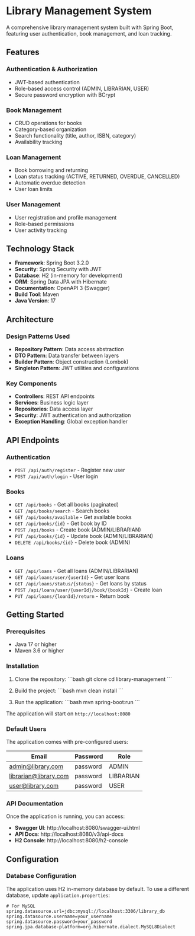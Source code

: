 # Library Management System

A comprehensive library management system built with Spring Boot, featuring user authentication, book management, and loan tracking.

## Features

### Authentication & Authorization
- JWT-based authentication
- Role-based access control (ADMIN, LIBRARIAN, USER)
- Secure password encryption with BCrypt

### Book Management
- CRUD operations for books
- Category-based organization
- Search functionality (title, author, ISBN, category)
- Availability tracking

### Loan Management
- Book borrowing and returning
- Loan status tracking (ACTIVE, RETURNED, OVERDUE, CANCELLED)
- Automatic overdue detection
- User loan limits

### User Management
- User registration and profile management
- Role-based permissions
- User activity tracking

## Technology Stack

- **Framework**: Spring Boot 3.2.0
- **Security**: Spring Security with JWT
- **Database**: H2 (in-memory for development)
- **ORM**: Spring Data JPA with Hibernate
- **Documentation**: OpenAPI 3 (Swagger)
- **Build Tool**: Maven
- **Java Version**: 17

## Architecture

### Design Patterns Used
- **Repository Pattern**: Data access abstraction
- **DTO Pattern**: Data transfer between layers
- **Builder Pattern**: Object construction (Lombok)
- **Singleton Pattern**: JWT utilities and configurations

### Key Components
- **Controllers**: REST API endpoints
- **Services**: Business logic layer
- **Repositories**: Data access layer
- **Security**: JWT authentication and authorization
- **Exception Handling**: Global exception handler

## API Endpoints

### Authentication
- `POST /api/auth/register` - Register new user
- `POST /api/auth/login` - User login

### Books
- `GET /api/books` - Get all books (paginated)
- `GET /api/books/search` - Search books
- `GET /api/books/available` - Get available books
- `GET /api/books/{id}` - Get book by ID
- `POST /api/books` - Create book (ADMIN/LIBRARIAN)
- `PUT /api/books/{id}` - Update book (ADMIN/LIBRARIAN)
- `DELETE /api/books/{id}` - Delete book (ADMIN)

### Loans
- `GET /api/loans` - Get all loans (ADMIN/LIBRARIAN)
- `GET /api/loans/user/{userId}` - Get user loans
- `GET /api/loans/status/{status}` - Get loans by status
- `POST /api/loans/user/{userId}/book/{bookId}` - Create loan
- `PUT /api/loans/{loanId}/return` - Return book

## Getting Started

### Prerequisites
- Java 17 or higher
- Maven 3.6 or higher

### Installation

1. Clone the repository:
\`\`\`bash
git clone <repository-url>
cd library-management
\`\`\`

2. Build the project:
\`\`\`bash
mvn clean install
\`\`\`

3. Run the application:
\`\`\`bash
mvn spring-boot:run
\`\`\`

The application will start on `http://localhost:8080`

### Default Users

The application comes with pre-configured users:

| Email | Password | Role |
|-------|----------|------|
| admin@library.com | password | ADMIN |
| librarian@library.com | password | LIBRARIAN |
| user@library.com | password | USER |

### API Documentation

Once the application is running, you can access:
- **Swagger UI**: http://localhost:8080/swagger-ui.html
- **API Docs**: http://localhost:8080/v3/api-docs
- **H2 Console**: http://localhost:8080/h2-console

## Configuration

### Database Configuration
The application uses H2 in-memory database by default. To use a different database, update `application.properties`:

```properties
# For MySQL
spring.datasource.url=jdbc:mysql://localhost:3306/library_db
spring.datasource.username=your_username
spring.datasource.password=your_password
spring.jpa.database-platform=org.hibernate.dialect.MySQL8Dialect
